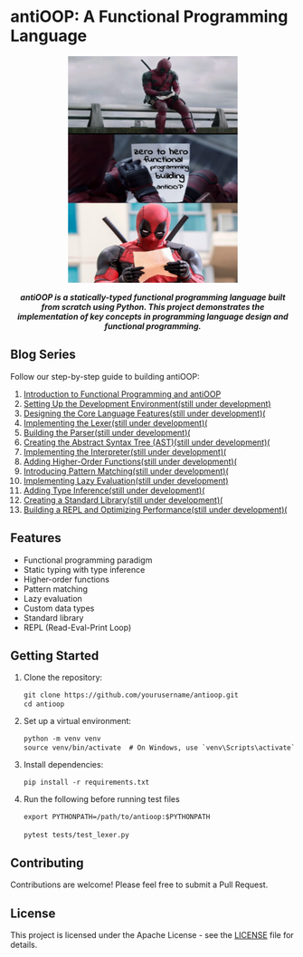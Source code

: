 # antiOOP: A Functional Programming Language

<p align="center">
<img src="images/oc.png" alt="antiOOP Logo" width="300" height="400">
</p>

<p align="center">
<b><i>
antiOOP is a statically-typed functional programming language built from scratch using Python. This project demonstrates the implementation of key concepts in programming language design and functional programming.
</b></i>
</p>

## Blog Series

Follow our step-by-step guide to building antiOOP:

1. [Introduction to Functional Programming and antiOOP](https://appyzdl5.substack.com/p/crafting-antioop-a-13-step-journey)
2. [Setting Up the Development Environment(still under development)](https://appyzdl5.substack.com/p/crafting-antioop-a-13-step-journey-0ba)
3. [Designing the Core Language Features(still under development)(]()
4. [Implementing the Lexer(still under development)(]()
5. [Building the Parser(still under development)(]()
6. [Creating the Abstract Syntax Tree (AST)(still under development)(]()
7. [Implementing the Interpreter(still under development)(]()
8. [Adding Higher-Order Functions(still under development)(]()
9. [Introducing Pattern Matching(still under development)(]()
10. [Implementing Lazy Evaluation(still under development)]()
11. [Adding Type Inference(still under development)(]()
12. [Creating a Standard Library(still under development)(]()
13. [Building a REPL and Optimizing Performance(still under development)(]()

## Features

- Functional programming paradigm
- Static typing with type inference
- Higher-order functions
- Pattern matching
- Lazy evaluation
- Custom data types
- Standard library
- REPL (Read-Eval-Print Loop)

## Getting Started

1. Clone the repository:
   ```
   git clone https://github.com/yourusername/antioop.git
   cd antioop
   ```

2. Set up a virtual environment:
   ```
   python -m venv venv
   source venv/bin/activate  # On Windows, use `venv\Scripts\activate`
   ```
   

3. Install dependencies:
   ```
   pip install -r requirements.txt
   ```

4. Run the following before running test files
   ```
   export PYTHONPATH=/path/to/antioop:$PYTHONPATH

   pytest tests/test_lexer.py
   ```

## Contributing

Contributions are welcome! Please feel free to submit a Pull Request.

## License

This project is licensed under the Apache License - see the [LICENSE](LICENSE) file for details.

